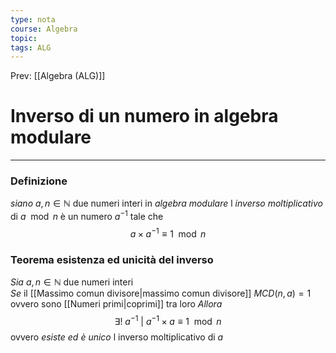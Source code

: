 ```yaml
---
type: nota
course: Algebra
topic: 
tags: ALG
---
```


Prev: [[Algebra (ALG)]]

# Inverso di un numero in algebra modulare
---
### Definizione
_siano_ $a,n \in \mathbb{N}$ due numeri interi in _algebra modulare_ l _inverso moltiplicativo_ di $a \mod n$ è un numero $a^{-1}$ tale che 
$$a \times a^{-1} \equiv 1 \mod n$$

### Teorema esistenza ed unicità del inverso
_Sia_ $a,n \in \mathbb{N}$ due numeri interi  
_Se_ il [[Massimo comun divisore|massimo comun divisore]] $MCD(n,a)=1$ ovvero sono [[Numeri primi|coprimi]] tra loro
_Allora_ $$\exists! \ a^{-1}\ |\ a^{-1} \times a\equiv 1 \mod n$$
ovvero _esiste ed è unico_ l inverso moltiplicativo di $a$

